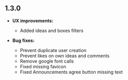 ## 1.3.0

- **UX improvements:**

  - Added ideas and boxes filters

- **Bug fixes:**

  - Prevent duplicate user creation
  - Prevent likes on own ideas and comments
  - Remove google font calls
  - Fixed missing favicon
  - Fixed Announcements agree button missing text
